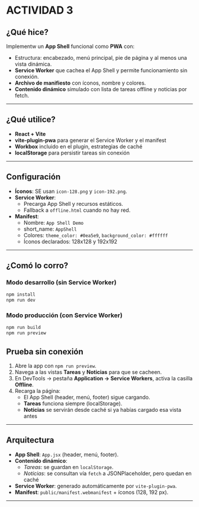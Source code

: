 # ACTIVIDAD 3

## ¿Qué hice?
Implementw un **App Shell** funcional como **PWA** con:
- Estructura: encabezado, menú principal, pie de página y al menos una vista dinámica.
- **Service Worker** que cachea el App Shell y permite funcionamiento sin conexión.
- **Archivo de manifiesto** con íconos, nombre y colores.
- **Contenido dinámico** simulado con lista de tareas offline y noticias por fetch.

---

## ¿Qué utilice?
- **React + Vite**
- **vite-plugin-pwa** para generar el Service Worker y el manifest
- **Workbox** incluido en el plugin, estrategias de caché
- **localStorage** para persistir tareas sin conexión

---

## Configuración 
- **Íconos**: SE usan `icon-128.png` y `icon-192.png`.
- **Service Worker**:
  - Precarga App Shell y recursos estáticos.
  - Fallback a `offline.html` cuando no hay red.
- **Manifest**:
  - Nombre: `App Shell Demo`
  - short_name: `AppShell`
  - Colores: `theme_color: #0ea5e9`, `background_color: #ffffff`
  - Íconos declarados: 128x128 y 192x192

---

## ¿Comó lo corro?

### Modo desarrollo (sin Service Worker)
```bash
npm install
npm run dev
```
### Modo producción (con Service Worker)
```bash
npm run build
npm run preview
```

## Prueba sin conexión
1. Abre la app con `npm run preview`.
2. Navega a las vistas **Tareas** y **Noticias** para que se cacheen.
3. En DevTools → pestaña **Application → Service Workers**, activa la casilla **Offline**.
4. Recarga la página:
   - El App Shell (header, menú, footer) sigue cargando.
   - **Tareas** funciona siempre (localStorage).
   - **Noticias** se servirán desde caché si ya habías cargado esa vista antes

---

## Arquitectura
- **App Shell**: `App.jsx` (header, menú, footer).
- **Contenido dinámico**:
  - *Tareas*: se guardan en `localStorage`.
  - *Noticias*: se consultan vía `fetch` a JSONPlaceholder, pero quedan en caché
- **Service Worker**: generado automáticamente por `vite-plugin-pwa`.
- **Manifest**: `public/manifest.webmanifest` + íconos (128, 192 px).

---
